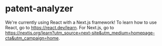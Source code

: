 # patent-analyzer

We're currently using React with a Next.js framework! To learn how to use React, go to https://react.dev/learn. For Next.js, go to https://nextjs.org/learn?utm_source=next-site&utm_medium=homepage-cta&utm_campaign=home.

